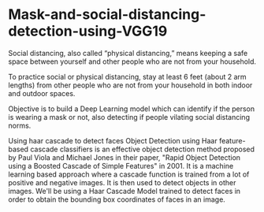 # Mask-and-social-distancing-detection-using-VGG19

Social distancing, also called “physical distancing,” means keeping a safe space between yourself and other people who are not from your household.

To practice social or physical distancing, stay at least 6 feet (about 2 arm lengths) from other people who are not from your household in both indoor and outdoor spaces.

Objective is to build a Deep Learning model which can identify if the person is wearing a mask or not, also detecting if people vilating social distancing norms.



Using haar cascade to detect faces
Object Detection using Haar feature-based cascade classifiers is an effective object detection method proposed by Paul Viola and Michael Jones in their paper, "Rapid Object Detection using a Boosted Cascade of Simple Features" in 2001. It is a machine learning based approach where a cascade function is trained from a lot of positive and negative images. It is then used to detect objects in other images. We'll be using a Haar Cascade Model trained to detect faces in order to obtain the bounding box coordinates of faces in an image.
